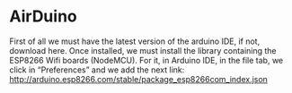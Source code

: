 # AirDuino

First of all we must have the latest version of the arduino IDE, if not, download here. 
Once installed, we must install the library containing the ESP8266 Wifi boards (NodeMCU).
For it, in Arduino IDE, in the file tab, we click in “Preferences” and we add the next link:
http://arduino.esp8266.com/stable/package_esp8266com_index.json

